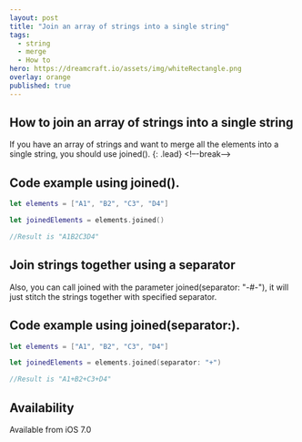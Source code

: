 ```yaml
---
layout: post
title: "Join an array of strings into a single string"
tags:
  - string
  - merge
  - How to
hero: https://dreamcraft.io/assets/img/whiteRectangle.png
overlay: orange
published: true
---
```


## How to join an array of strings into a single string

If you have an array of strings and want to merge all the elements into a single string, you should use joined().
{: .lead}
<!–-break-–>
## Code example using joined().

```swift
let elements = ["A1", "B2", "C3", "D4"]

let joinedElements = elements.joined()

//Result is "A1B2C3D4"
```

## Join strings together using a separator

Also, you can call joined with the parameter joined(separator: "-#-"), it will just stitch the strings together with specified separator.

## Code example using joined(separator:).

```swift
let elements = ["A1", "B2", "C3", "D4"]

let joinedElements = elements.joined(separator: "+")

//Result is "A1+B2+C3+D4"
```

##  Availability  

Available from iOS 7.0
